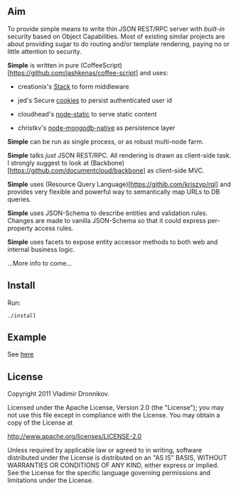 ## Aim

To provide simple means to write thin JSON REST/RPC server with _built-in_ security based on Object Capabilities. Most of existing similar projects
are about providing sugar to do routing and/or template rendering, paying no or little attention to security.

**Simple** is written in pure (CoffeeScript)[https://github.com/jashkenas/coffee-script] and uses:

- creationix's [Stack](https://github.com/creationix/stack) to form middleware

- jed's Secure [cookies](https://github.com/jed/cookie-node) to persist authenticated user id

- cloudhead's [node-static](https://github.com/cloudhead/node-static) to serve static content

- christkv's [node-mongodb-native](https://github.com/christkv/node-mongodb-native) as persistence layer

**Simple** can be run as single process, or as robust multi-node farm.

**Simple** talks _just_ JSON REST/RPC. All rendering is drawn as client-side task. I strongly suggest to look at (Backbone)[https://github.com/documentcloud/backbone] as client-side MVC.

**Simple** uses (Resource Query Language)[https://githib.com/kriszyp/rql] and provides very flexible and powerful way to semantically map URLs to DB queries.

**Simple** uses JSON-Schema to describe entities and validation rules. Changes are made to vanilla JSON-Schema so that it could express per-property access rules.

**Simple** uses facets to expose entity accessor methods to both web and internal business logic.

...More info to come...

## Install

Run:

    ./install

## Example

See [here](https://github.com/dvv/simple-example)

## License

Copyright 2011 Vladimir Dronnikov.

Licensed under the Apache License, Version 2.0 (the "License");
you may not use this file except in compliance with the License.
You may obtain a copy of the License at

http://www.apache.org/licenses/LICENSE-2.0

Unless required by applicable law or agreed to in writing, software
distributed under the License is distributed on an "AS IS" BASIS,
WITHOUT WARRANTIES OR CONDITIONS OF ANY KIND, either express or implied.
See the License for the specific language governing permissions and
limitations under the License.

